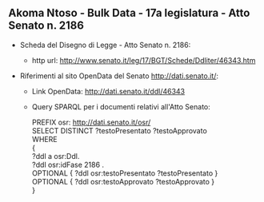 ## Akoma Ntoso - Bulk Data - 17a legislatura - Atto Senato n. 2186 ##

* Scheda del Disegno di Legge - Atto Senato n. 2186:
	* http url: http://www.senato.it/leg/17/BGT/Schede/Ddliter/46343.htm

* Riferimenti al sito OpenData del Senato http://dati.senato.it/:
	* Link OpenData: http://dati.senato.it/ddl/46343
	* Query SPARQL per i documenti relativi all'Atto Senato:

        PREFIX osr: <http://dati.senato.it/osr/>  
		SELECT DISTINCT ?testoPresentato ?testoApprovato  
		WHERE  
		{  
		    ?ddl a osr:Ddl.  
		    ?ddl osr:idFase 2186 .  
		    OPTIONAL { ?ddl osr:testoPresentato ?testoPresentato }  
		    OPTIONAL { ?ddl osr:testoApprovato ?testoApprovato }  
		}
		
